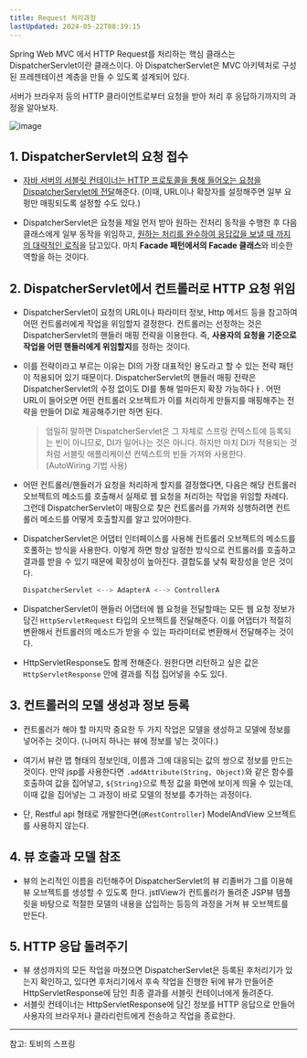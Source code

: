 ```yaml
---
title: Request 처리과정
lastUpdated: 2024-05-22T08:39:15
---
```


Spring Web MVC 에서 HTTP Request를 처리하는 핵심 클래스는 DispatcherServlet이란 클래스이다. 아 DispatcherServlet은 MVC 아키텍처로 구성된 프레젠테이션 계층을 만들 수 있도록 설계되어 있다.

서버가 브라우저 등의 HTTP 클라이언트로부터 요청을 받아 처리 후 응답하기까지의 과정을 알아보자.

![image](https://user-images.githubusercontent.com/81006587/204775740-0a612c04-c871-4710-8b99-44daa50fc176.png)

## 1. DispatcherServlet의 요청 접수

- <u>자바 서버의 서블릿 컨테이너는 HTTP 프로토콜을 통해 들어오는 요청을 DispatcherServlet에 전달</u>해준다. (이때, URL이나 확장자를 설정해주면 일부 요펑만 매핑되도록 설정할 수도 있다.)

- DispatcherServlet은 요청을 제일 먼저 받아 원하는 전처리 동작을 수행한 후 다음 클래스에게 일부 동작을 위임하고, <u>원하는 처리를 완수하여 응답값을 보낼 때 까지의 대략적인 로직</u>을 담고있다. 마치 **Facade 패턴에서의 Facade 클래스**와 비슷한 역할을 하는 것이다.

## 2. DispatcherServlet에서 컨트롤러로 HTTP 요청 위임

- DispatcherServlet이 요청의 URL이나 파라미터 정보, Http 메서드 등을 참고하여 어떤 컨트롤러에게 작업을 위임할지 결정한다. 컨트롤러는 선정하는 것은 DispatcherServlet의 핸들러 매핑 전략을 이용한다. 즉, **사용자의 요청을 기준으로 작업을 어떤 핸들러에게 위임할지**를 정하는 것이다.

- 이를 전략이라고 부르는 이유는 DI의 가장 대표적인 용도라고 할 수 있는 전략 패턴이 적용되어 있기 때문이다. DispatcherServlet의 핸들러 매핑 전략은 DispatcherServlet의 수정 없이도 DI를 통해 얼마든지 확장 가능하다ㅏ. 어떤 URL이 들어오면 어떤 컨트롤러 오브젝트가 이를 처리하게 만들지를 매핑해주는 전략을 만들어 DI로 제공해주기만 하면 된다. 

    > 엄밀히 말하면 DispatcherServlet은 그 자체로 스프링 컨텍스트에 등록되는 빈이 아니므로, DI가 일어나는 것은 아니다. 하지만 마치 DI가 적용되는 것처럼 서블릿 애플리케이션 컨텍스트의 빈들 가져와 사용한다. (AutoWiring 기법 사용)

- 어떤 컨트롤러/핸들러가 요청을 처리하게 할지를 결정했다면, 다음은 해당 컨트롤러 오브젝트의 메소드를 호출해서 실제로 웹 요청을 처리하는 작업을 위임할 차례다. 그런데 DispatcherServlet이 매핑으로 찾은 컨트롤러를 가져와 싱행하려면 컨트롤러 메소드를 어떻게 호출할지를 알고 있어야한다.

- DispatcherServlet은 어댑터 인터페이스를 사용해 컨트롤러 오브젝트의 메소드를 호풀하는 방식을 사용한다. 이렇게 하면 항상 일정한 방식으로 컨트롤러를 호출하고 결과를 받을 수 있기 때문에 확장성이 높아진다. 결합도를 낮춰 확장성을 얻은 것이다.

    ```java
    DispatcherServlet <--> AdapterA <--> ControllerA
    ```

- DispatcherServlet이 핸들러 어댑터에 웹 요청을 전달할때는 모든 웹 요청 정보가 담긴 `HttpServletRequest` 타입의 오브젝트를 전달해준다. 이를 어댑터가 적절히 변환해서 컨트롤러의 메소드가 받을 수 있는 파라미터로 변환해서 전달해주는 것이다. 

- HttpServletResponse도 함께 전해준다. 원한다면 리턴하고 싶은 값은 `HttpServletResponse` 안에 결과를 직접 집어넣을 수도 있다.

## 3. 컨트롤러의 모델 생성과 정보 등록

- 컨트롤러가 해야 할 마지막 중요한 두 가지 작업은 모델을 생성하고 모델에 정보를 넣어주는 것이다. (나머지 하나는 뷰에 정보를 넣는 것이다.)

- 여기서 뷰란 맵 형태의 정보인데, 이름과 그에 대응되는 값의 쌍으로 정보를 만드는 것이다. 만약 jsp를 사용한다면 `.addAttribute(String, Object)`와 같은 함수를 호출하여 값을 집어넣고, `${String}`으로 특정 값을 화면에 보이게 띄울 수 있는데, 이때 값을 집어넣는 그 과정이 바로 모델의 정보를 추가하는 과정이다.

- 단, Restful api 형태로 개발한다면(`@RestController`) ModelAndView 오브젝트를 사용하지 않는다.

## 4. 뷰 호출과 모델 참조

- 뷰의 논리적인 이름을 리턴해주어 DispatcherServlet의 뷰 리졸버가 그를 이용해 뷰 오브젝트를 생성할 수 있도록 한다. jstlView가 컨트롤러가 돌려준 JSP뷰 템플릿을 바탕으로 적절한 모델의 내용을 삽입하는 등등의 과정을 거쳐 뷰 오브젝트를 만든다.

## 5. HTTP 응답 돌려주기

- 뷰 생성까지의 모든 작업을 마쳤으면 DispatcherServlet은 등록된 후처리기가 있는지 확인하고, 있다면 후처리기에서 후속 작업을 진행한 뒤에 뷰가 만들어준 HttpServletResponse에 담인 최종 결과를 서블릿 컨테이너에게 돌려준다. 
- 서블릿 컨테이너는 HttpServletResponse에 담긴 정보를 HTTP 응답으로 만들어 사용자의 브라우저나 클라리런트에게 전송하고 작업을 종료한다.

---

참고: 토비의 스프링